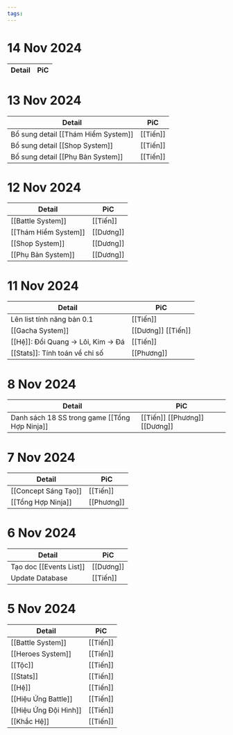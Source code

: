 ```yaml
---
tags:
---
```


# 14 Nov 2024

| Detail | PiC |
| ------ | --- |


# 13 Nov 2024

| Detail                              | PiC      |
| ----------------------------------- | -------- |
| Bổ sung detail [[Thám Hiểm System]] | [[Tiến]] |
| Bổ sung detail [[Shop System]]      | [[Tiến]] |
| Bổ sung detail [[Phụ Bản System]]   | [[Tiến]] |

# 12 Nov 2024

| Detail               | PiC       |
| -------------------- | --------- |
| [[Battle System]]    | [[Tiến]]  |
| [[Thám Hiểm System]] | [[Dương]] |
| [[Shop System]]      | [[Dương]] |
| [[Phụ Bản System]]   | [[Dương]] |

# 11 Nov 2024

| Detail                              | PiC                |
| ----------------------------------- | ------------------ |
| Lên list tính năng bản 0.1          | [[Tiến]]           |
| [[Gacha System]]                    | [[Dương]] [[Tiến]] |
| [[Hệ]]: Đổi Quang -> Lôi, Kim -> Đá | [[Tiến]]           |
| [[Stats]]: Tính toán về chỉ số      | [[Phương]]         |

# 8 Nov 2024

| Detail                                         | PiC                           |
| ---------------------------------------------- | ----------------------------- |
| Danh sách 18 SS trong game [[Tổng Hợp Ninja]] | [[Tiến]] [[Phương]] [[Dương]] |

# 7 Nov 2024

| Detail               | PiC        |
| -------------------- | ---------- |
| [[Concept Sáng Tạo]] | [[Tiến]]   |
| [[Tổng Hợp Ninja]]  | [[Phương]] |

# 6 Nov 2024

| Detail                  | PiC       |
| ----------------------- | --------- |
| Tạo doc [[Events List]] | [[Dương]] |
| Update Database         | [[Tiến]]  |

# 5 Nov 2024

| Detail                | PiC      |
| --------------------- | -------- |
| [[Battle System]]     | [[Tiến]] |
| [[Heroes System]]         | [[Tiến]] |
| [[Tộc]]  | [[Tiến]] |
| [[Stats]]  | [[Tiến]] |
| [[Hệ]]                | [[Tiến]] |
| [[Hiệu Ứng Battle]]   | [[Tiến]] |
| [[Hiệu Ứng Đội Hình]] | [[Tiến]] |
| [[Khắc Hệ]]           | [[Tiến]] |

